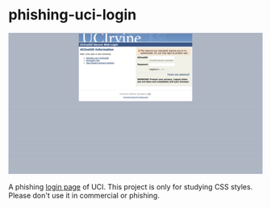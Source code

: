 # phishing-uci-login

![](./screenshot/login.png)

A phishing [login page](https://login.uci.edu/ucinetid/webauth) of UCI. This project is only for studying CSS styles.
Please don't use it in commercial or phishing.
